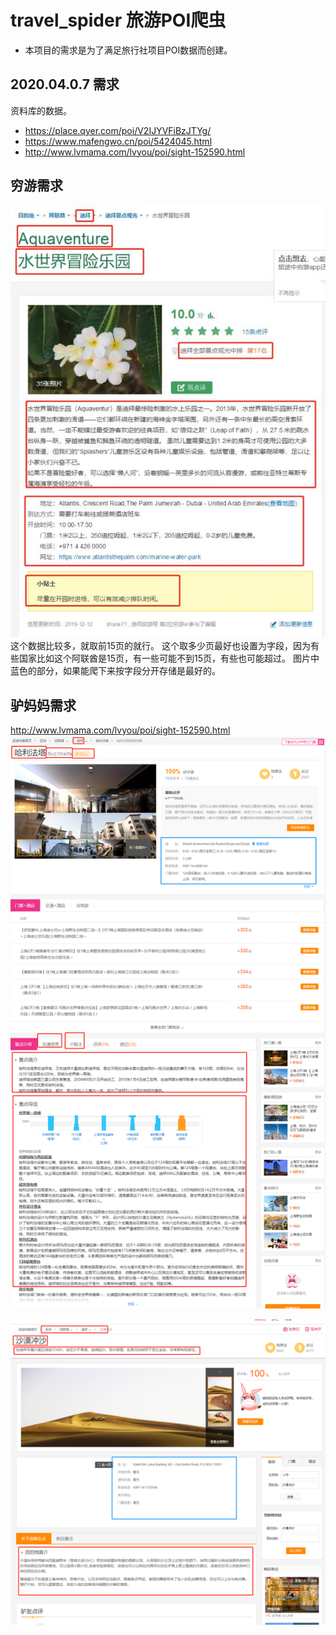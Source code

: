 # travel_spider 旅游POI爬虫
* 本项目的需求是为了满足旅行社项目POI数据而创建。
## 2020.04.0.7 需求

资料库的数据。
* https://place.qyer.com/poi/V2IJYVFiBzJTYg/
* https://www.mafengwo.cn/poi/5424045.html
* http://www.lvmama.com/lvyou/poi/sight-152590.html


## 穷游需求
![avatar](resources/pictures/穷游需求.jpg)
这个数据比较多，就取前15页的就行。 这个取多少页最好也设置为字段，因为有些国家比如这个阿联酋是15页，有一些可能不到15页，有些也可能超过。
图片中蓝色的部分，如果能爬下来按字段分开存储是最好的。

## 驴妈妈需求
 http://www.lvmama.com/lvyou/poi/sight-152590.html
![avatar](resources/pictures/驴妈妈.png)

![avatar](resources/pictures/驴妈妈2.png)
